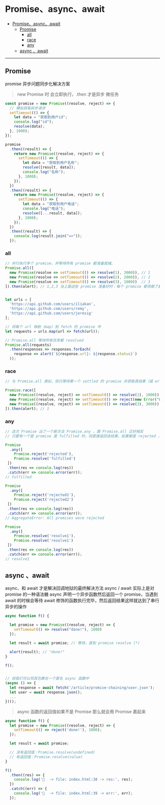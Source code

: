 # Promise、async、await

- [Promise、async、await](#promiseasyncawait)
  - [Promise](#promise)
    - [all](#all)
    - [race](#race)
    - [any](#any)
  - [async 、await](#async-await)

---

## Promise

promise 异步问题同步化解决方案

> new Promise 时 会立即执行，.then 才是异步 微任务

```JavaScript
const promise = new Promise((resolve, reject) => {
  // 模拟获取异步请求
  setTimeout(() => {
    let data = "获取到用户id";
    console.log("id");
    resolve(data);
  }, 1000);
});

promise
  .then((result) => {
    return new Promise((resolve, reject) => {
      setTimeout(() => {
        let data = "获取到用户名称";
        resolve([result, data]);
        console.log("名称");
      }, 1000);
    });
  })
  .then((result) => {
    return new Promise((resolve, reject) => {
      setTimeout(() => {
        let data = "获取到用户电话";
        console.log("电话");
        resolve([...result, data]);
      }, 1000);
    });
  })
  .then((result) => {
    console.log(result.join("=>"));
  });
```

### all

```JavaScript
// 并行执行多个 promise，并等待所有 promise 都准备就绪。
Promise.all([
  new Promise(resolve => setTimeout(() => resolve(1), 3000)), // 1
  new Promise(resolve => setTimeout(() => resolve(2), 2000)), // 2
  new Promise(resolve => setTimeout(() => resolve(3), 1000))  // 3
]).then(alert); // 1,2,3 当上面这些 promise 准备好时：每个 promise 都贡献了数组中的一个元素


let urls = [
  'https://api.github.com/users/iliakan',
  'https://api.github.com/users/remy',
  'https://api.github.com/users/jeresig'
];

// 将每个 url 映射（map）到 fetch 的 promise 中
let requests = urls.map(url => fetch(url));

// Promise.all 等待所有任务都 resolved
Promise.all(requests)
  .then(responses => responses.forEach(
    response => alert(`${response.url}: ${response.status}`)
  ));
```

### race

```JavaScript
// 与 Promise.all 类似，但只等待第一个 settled 的 promise 并获取其结果（或 error）

Promise.race([
  new Promise((resolve, reject) => setTimeout(() => resolve(1), 1000)),
  new Promise((resolve, reject) => setTimeout(() => reject(new Error("Whoops!")), 2000)),
  new Promise((resolve, reject) => setTimeout(() => resolve(3), 3000))
]).then(alert); // 1
```

### any

```JavaScript
// 这次 Promise 出了一个新方法 Promise.any ，跟 Promise.all 正好相反
// 只要有一个是 promise 是 fulfilled 时，则直接返回该结果，如果都是 rejected ，则报错

Promise
  .any([
    Promise.reject('rejected'),
    Promise.resolve('fulfilled')
 ])
 .then(res => console.log(res))
 .catch(err => console.error(err));
// fulfilled

Promise
  .any([
    Promise.reject('rejected1'),
    Promise.reject('rejected2')
 ])
 .then(res => console.log(res))
 .catch(err => console.error(err));
// AggregateError: All promises were rejected

Promise
  .any([
    Promise.resolve('resolve1'),
    Promise.resolve('resolve1')
 ])
 .then(res => console.log(res))
 .catch(err => console.error(err));
// resolve1
```

## async 、await

async、和 await 才是解决回调地狱的最终解决方法
async / await 实际上是对 promise 的一种语法糖 async 声明一个异步函数然后返回一个 promise，当遇到 await 的时候会等待 await 修饰的函数执行完毕，然后返回结果这样就达到了串行异步的操作

```JavaScript
async function f() {

  let promise = new Promise((resolve, reject) => {
    setTimeout(() => resolve("done!"), 1000)
  });

  let result = await promise; // 等待，直到 promise resolve (*)

  alert(result); // "done!"
}

f();


// 但我们可以将其包裹在一个匿名 async 函数中
(async () => {
  let response = await fetch('/article/promise-chaining/user.json');
  let user = await response.json();
  ...
})();
```

> async 函数的返回值如果不是 Promise 那么就会用 Promise 裹起来

```js
async function f() {
  let promise = new Promise((resolve, reject) => {
    setTimeout(() => reject('done!'), 1000);
  });

  let result = await promise;

  // 没有返回值：Promise.resolve(undefined)
  // 有返回值：Promise.resolve(value)
}

f()
  .then((res) => {
    console.log('🚀  -> file: index.html:38 -> res:', res);
  })
  .catch((err) => {
    console.log('🚀  -> file: index.html:39 -> err:', err);
  });
```
